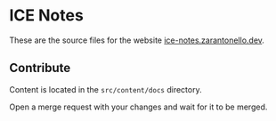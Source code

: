 # ICE Notes

These are the source files for the website
[ice-notes.zarantonello.dev](https://ice-notes.zarantonello.dev).

## Contribute

Content is located in the `src/content/docs` directory.

Open a merge request with your changes and wait for it to be merged.
